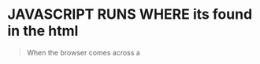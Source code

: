 # JAVASCRIPT RUNS WHERE its found in the html

> When the browser comes across a <script> element, it stops to
load the script and then checks to see if it needs to do anything. 

## BASIC JAVASCRIPT INSTRUCTIONS :
1.STATEMENTS :A script is a series of instructions that a computer can follow one-by-one. Each individual instruction or step is known as a statement. Statements should end with a semicolon.
2.Comments :You should write comments to explain what your code does. They help make your code easier to read and understand. This can help you and others who read your code.
3.MULTI-LINE COMMENTS : Multi-line comments are often used for descriptions of how the script works, or to prevent section of the script from running when testing it. To write a comment that stretches over more than one line, you use a multi-line comment,starting with the /* characters and ending with the * / characters.
4.Variables : JavaScript variables are containers for storing data values. the data stored in a variable can change its follow for example “ var name = data “

###Data Type:
1.NUMERIC : The numeric data type handles numbers.
2.STRING : The strings data type consists of letters and other characters.
3.BOOLEAN : Boolean data types can have one of two values: true or false
